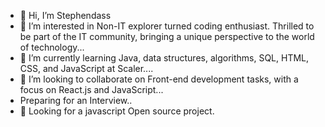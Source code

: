 - 👋 Hi, I’m Stephendass
- 👀 I’m interested in Non-IT explorer turned coding enthusiast. Thrilled to be part of the IT community, bringing a unique perspective to the world of technology...
- 🌱 I’m currently learning Java, data structures, algorithms, SQL, HTML, CSS, and JavaScript at Scaler....
- 💞️ I’m looking to collaborate on Front-end development tasks, with a focus on React.js and JavaScript...
- Preparing for an Interview..
- 👀 Looking for a javascript Open source project.
<!---
- 📫 How to reach me http://i.imgur.com/0o48UoR.png ()...
--->

<!---
Stephendass/Stephendass is a ✨ special ✨ repository because its `README.md` (this file) appears on your GitHub profile.
You can click the Preview link to take a look at your changes.
--->
